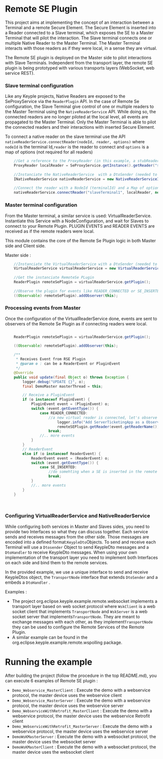 # Remote SE Plugin

This project aims at implementing the concept of an interaction between a Terminal and a remote Secure Element. 
The Secure Element is inserted into a Reader connected to a Slave terminal, which exposes the SE to a Master Terminal that will pilot the interaction. The Slave terminal connects one or multiple Native Reader to the Master Terminal. The Master Terminal interacts with those readers as if they were local, in a sense they are virtual.  

The Remote SE plugin is deployed on the Master side to pilot interactions with Slave Terminals. Independent from the transport layer, the remote SE plugin is being prototyped with various transports layers (WebSocket, web service REST). 


### Slave terminal configuration

Like any Keyple projects, Native Readers are exposed to the SeProxyService via the ```ReaderPlugin``` API. In the case of Remote Se configuration, the Slave Terminal give control of one or multiple readers to the Master Terminal using the ```NativeReaderService``` API. While doing so, the connected readers are no longer piloted at the local level, all events are propagated to the Master Terminal. Only the Master Terminal is able to pilot the connected readers and their interactions with inserted Secure Element.  

To connect a native reader on the slave terminal use the API ```nativeReaderService.connectReader(nodeId, reader, options)``` where ```nodeId``` is the terminal Id,```reader``` is the reader to connect and ```options``` is a map of options (not required for all readers)
```java
    //Get a reference to the ProxyReader (in this example, a stubReader)
    ProxyReader localReader = SeProxyService.getInstance().getReader("stubReaderTest");
    
    //Instanciate the NativeReaderService  with a DtoSender (needed to send message to Master, see below)
    INativeReaderService nativeReaderService = new NativeReaderServiceImpl(node);
    
    //Connect the reader with a NodeId (terminalId) and a Map of options
    nativeReaderService.connectReader("slaveTerminal1", localReader, new HashMap<String, Object>());

```

### Master terminal configuration

From the Master terminal, a similar service is used: VirtualReaderService. Instantiate this Service with a NodeConfiguration, and wait for Slaves to connect to your Remote Plugin. PLUGIN EVENTS and READER EVENTS are received as if the remote readers were local.

This module contains the core of the Remote Se Plugin logic in both Master side and Client side.

Master side : 

```java
    //Instanciate the VirtualReaderService with a DtoSender (needed to send message to Slave, see below)
    VirtualReaderService virtualReaderService = new VirtualReaderService(SeProxyService.getInstance(), node);
    
    //Get the instanciate RemoteSe PLugin
    ReaderPlugin remoteSePlugin = virtualReaderService.getPlugin();
    
    //Observe the plugin for events like READER_CONNECTED or SE_INSERTED 
    ((Observable) remoteSePlugin).addObserver(this);

``` 


### Processing events from Master


Once the configuration of the VirtualReaderService done, events are sent to observers of the Remote Se Plugin as if connecting readers were local. 

```java

    ReaderPlugin remoteSePlugin = virtualReaderService.getPlugin();

    ((Observable) remoteSePlugin).addObserver(this);
    
    /**
     * Receives Event from RSE Plugin
     * @param o : can be a ReaderEvent or PluginEvent
     */
    @Override
    public void update(final Object o) throws Exception {
        logger.debug("UPDATE {}", o);
        final DemoMaster masterThread = this;

        // Receive a PluginEvent
        if (o instanceof PluginEvent) {
            PluginEvent event = (PluginEvent) o;
            switch (event.getEventType()) {
                case READER_CONNECTED:
                    //a new virtual reader is connected, let's observe it
                        logger.info("Add ServerTicketingApp as a Observer of RSE reader");
                        remoteSEPlugin.getReader(event.getReaderName()).addObserver(masterThread);
                    break;
                //.. more events
            }
        }
        // ReaderEvent
        else if (o instanceof ReaderEvent) {
            ReaderEvent event = (ReaderEvent) o;
            switch (event.getEventType()) {
                case SE_INSERTED:
                    //do somehting when a SE is inserted in the remote slave reader
                    break;
            }
            //.. more events
        }
    }
    
    
```

### Configuring VirtualReaderService and NativeReaderService

While configuring both services in Master and Slaves sides, you need to provide two Interfaces so what they can discuss together. Each service sends and receives messages from the other side. Those messages are encoded into a defined format:```KeypleDto```Objects. To send and receive each Terminal will use a ```Dtosender``` Object to send KeypleDto messages and a ```DtoHandler``` to receive KeypleDto messages. 
When using your own implementation of the transport layer you need to implement both Interfaces on each side and bind them to the remote services. 

In the provided example, we use a unique interface to send and receive KeypleDtos object, the ````TransportNode```` interface that extends ```DtoSender``` and a embeds a ```DtoHandler``` . 

Examples : 
- The project org.eclipse.keyple.example.remote.websocket implements a transport layer based on web socket protocol where ```WskClient``` is a web socket client that implements ```TransportNode``` and ```WskServer``` is a web socket server that implements```TransportNode```. They are meant to exchange messages with each other, as they implement```TransportNode``` they can be used to configure the Remote Services of the Remote Plugin. 
- A similar example can be found in the org.eclipse.keyple.example.remote.wspolling package.


# Running the example

After building the project (follow the procedure in the top README.md), you can execute 6 examples of Remote SE plugin :   
- ``Demo_Webservice_MasterClient`` : Execute the demo with a webservice protocol, the master device uses the webservice client
- ``Demo_Webservice_MasterServer`` : Execute the demo with a webservice protocol, the master device uses the webservice server 
- ``Demo_WebserviceWithRetrofit_MasterClient`` : Execute the demo with a webservice protocol, the master device uses the webservice Retrofit client 
- ``Demo_WebserviceWithRetrofit_MasterServer`` : Execute the demo with a webservice protocol, the master device uses the webservice server
- ``DemoWsKMasterServer`` : Execute the demo with a websocket protocol, the master device uses the websocket server
- ``DemoWsKMasterClient`` : Execute the demo with a websocket protocol, the master device uses the websocket client




